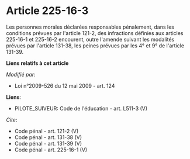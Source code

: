 # Article 225-16-3

Les personnes morales déclarées responsables pénalement, dans les conditions prévues par l'article 121-2, des infractions
définies aux articles 225-16-1 et 225-16-2 encourent, outre l'amende suivant les modalités prévues par l'article 131-38, les
peines prévues par les 4° et 9° de l'article 131-39.

**Liens relatifs à cet article**

_Modifié par_:

  - Loi n°2009-526 du 12 mai 2009 - art. 124

**Liens**:

  - PILOTE_SUIVEUR: Code de l'éducation - art. L511-3 (V)

_Cite_:

  - Code pénal - art. 121-2 (V)
  - Code pénal - art. 131-38 (V)
  - Code pénal - art. 131-39 (V)
  - Code pénal - art. 225-16-1 (V)
